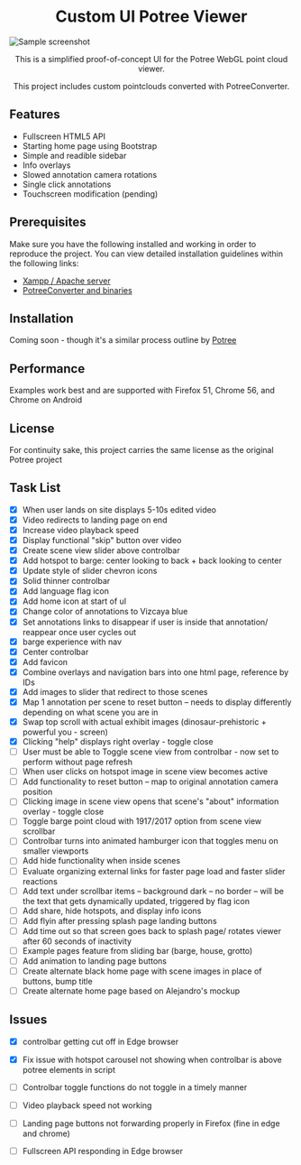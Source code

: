 <h1 align="center">Custom UI Potree Viewer</h1>

![Sample screenshot](https://github.com/ceciliaconsta3/kiosk/blob/master/assets/img/readme-pic.PNG?raw=true "Screenshot")

<p align="center">This is a simplified proof-of-concept UI for the Potree WebGL point cloud viewer.</p>
<p align="center">This project includes custom pointclouds converted with PotreeConverter.</p>

## Features
* Fullscreen HTML5 API
* Starting home page using Bootstrap
* Simple and readible sidebar
* Info overlays
* Slowed annotation camera rotations
* Single click annotations
* Touchscreen modification (pending)

## Prerequisites
Make sure you have the following installed and working in order to reproduce the project. You can view detailed installation guidelines within the following links:
* [Xampp / Apache server](https://www.apachefriends.org/index.html)
* [PotreeConverter and binaries](https://github.com/potree/PotreeConverter/releases)

## Installation
Coming soon - though it's a similar process outline by [Potree](http://potree.org/)

## Performance
Examples work best and are supported with Firefox 51, Chrome 56, and Chrome on Android

## License
For continuity sake, this project carries the same license as the original Potree project

## Task List 
- [x] When user lands on site displays 5-10s edited video 
- [x] Video redirects to landing page on end 
- [x] Increase video playback speed 
- [x] Display functional "skip" button over video 
- [x] Create scene view slider above controlbar 
- [x] Add hotspot to barge: center looking to back + back looking to center  
- [x] Update style of slider chevron icons 
- [x] Solid thinner controlbar 
- [x] Add language flag icon 
- [x] Add home icon at start of ul 
- [x] Change color of annotations to Vizcaya blue 
- [x] Set annotations links to disappear if user is inside that annotation/ reappear once user cycles out 
- [x] barge experience with nav  
- [x] Center controlbar 
- [x] Add favicon 
- [x] Combine overlays and navigation bars into one html page, reference by IDs 
- [x] Add images to slider that redirect to those scenes 
- [x] Map 1 annotation per scene to reset button – needs to display differently depending on what scene you are in 
- [x] Swap top scroll with actual exhibit images (dinosaur-prehistoric + powerful you - screen) 
- [x] Clicking "help" displays right overlay - toggle close 
- [ ] User must be able to Toggle scene view from controlbar - now  set to perform without page refresh 
- [ ] When user clicks on hotspot image in scene view becomes active 
- [ ] Add functionality to reset button – map to original annotation camera position 
- [ ] Clicking image in scene view opens that scene's "about" information overlay - toggle close 
- [ ] Toggle barge point cloud with 1917/2017 option from scene view scrollbar 
- [ ] Controlbar turns into animated hamburger icon that toggles menu on smaller viewports 
- [ ] Add hide functionality when inside scenes 
- [ ] Evaluate organizing external links for faster page load and faster slider reactions 
- [ ] Add text under scrollbar items – background dark – no border – will be the text that gets dynamically updated, triggered by flag icon 
- [ ] Add share, hide hotspots, and display info icons 
- [ ] Add flyin after pressing splash page landing buttons 
- [ ] Add time out so that screen goes back to splash page/ rotates viewer after 60 seconds of inactivity 
- [ ] Example pages feature from sliding bar (barge, house, grotto) 
- [ ] Add animation to landing page buttons 
- [ ] Create alternate black home page with scene images in place of buttons, bump title 
- [ ] Create alternate home page based on Alejandro's mockup 
 
## Issues 
- [x] controlbar getting cut off in Edge browser 
- [x]  Fix issue with hotspot carousel not showing when controlbar is above potree elements in script 
- [ ] Controlbar toggle functions do not toggle in a timely manner 
- [ ] Video playback speed not working 
- [ ] Landing page buttons not forwarding properly in Firefox (fine in edge and chrome) 
- [ ]  Fullscreen API responding in Edge browser 

